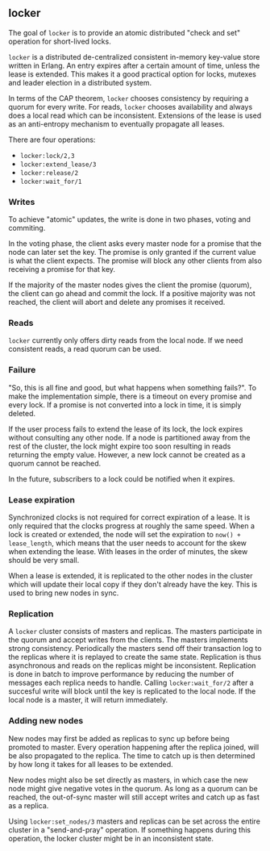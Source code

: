 ## locker

The goal of `locker` is to provide an atomic distributed "check and
set" operation for short-lived locks.

`locker` is a distributed de-centralized consistent in-memory
key-value store written in Erlang. An entry expires after a certain
amount of time, unless the lease is extended. This makes it a good
practical option for locks, mutexes and leader election in a
distributed system.

In terms of the CAP theorem, `locker` chooses consistency by requiring
a quorum for every write. For reads, `locker` chooses availability and
always does a local read which can be inconsistent. Extensions of the
lease is used as an anti-entropy mechanism to eventually propagate all
leases.

There are four operations:

 * `locker:lock/2,3`
 * `locker:extend_lease/3`
 * `locker:release/2`
 * `locker:wait_for/1`


### Writes

To achieve "atomic" updates, the write is done in two phases, voting and
commiting.

In the voting phase, the client asks every master node for a promise
that the node can later set the key. The promise is only granted if
the current value is what the client expects. The promise will block
any other clients from also receiving a promise for that key.

If the majority of the master nodes gives the client the promise
(quorum), the client can go ahead and commit the lock. If a positive
majority was not reached, the client will abort and delete any
promises it received.

### Reads

`locker` currently only offers dirty reads from the local node. If we
need consistent reads, a read quorum can be used.


### Failure

"So, this is all fine and good, but what happens when something
fails?". To make the implementation simple, there is a timeout on
every promise and every lock. If a promise is not converted into a
lock in time, it is simply deleted.

If the user process fails to extend the lease of its lock, the lock
expires without consulting any other node. If a node is partitioned
away from the rest of the cluster, the lock might expire too soon
resulting in reads returning the empty value. However, a new lock
cannot be created as a quorum cannot be reached.

In the future, subscribers to a lock could be notified when it expires.


### Lease expiration

Synchronized clocks is not required for correct expiration of a
lease. It is only required that the clocks progress at roughly the
same speed. When a lock is created or extended, the node will set the
expiration to `now() + lease_length`, which means that the user needs
to account for the skew when extending the lease. With leases in the
order of minutes, the skew should be very small.

When a lease is extended, it is replicated to the other nodes in the
cluster which will update their local copy if they don't already have
the key. This is used to bring new nodes in sync.

### Replication

A `locker` cluster consists of masters and replicas. The masters
participate in the quorum and accept writes from the clients. The
masters implements strong consistency. Periodically the masters send
off their transaction log to the replicas where it is replayed to
create the same state. Replication is thus asynchronous and reads on
the replicas might be inconsistent. Replication is done in batch to
improve performance by reducing the number of messages each replica
needs to handle. Calling `locker:wait_for/2` after a succesful write
will block until the key is replicated to the local node. If the local
node is a master, it will return immediately.


### Adding new nodes

New nodes may first be added as replicas to sync up before being
promoted to master. Every operation happening after the replica
joined, will be also propagated to the replica. The time to catch up
is then determined by how long it takes for all leases to be extended.

New nodes might also be set directly as masters, in which case the new
node might give negative votes in the quorum. As long as a quorum can
be reached, the out-of-sync master will still accept writes and catch
up as fast as a replica.

Using `locker:set_nodes/3` masters and replicas can be set across the
entire cluster in a "send-and-pray" operation. If something happens
during this operation, the locker cluster might be in an inconsistent
state.
